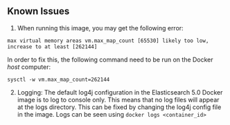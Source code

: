 ## Known Issues
1) When running this image, you may get the following error:
```
max virtual memory areas vm.max_map_count [65530] likely too low, increase to at least [262144]
```
In order to fix this, the following command need to be run on the Docker *host* computer:
```
sysctl -w vm.max_map_count=262144
```

2) Logging: The default log4j configuration in the Elasticsearch 5.0 Docker image is to log to console only.
This means that no log files will appear at the logs directory.
This can be fixed by changing the log4j config file in the image.
Logs can be seen using ```docker logs <container_id>```
